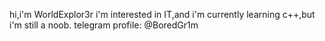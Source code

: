 hi,i'm WorldExplor3r
i'm interested in IT,and i'm currently learning c++,but i'm still a noob.
 telegram profile: @BoredGr1m

